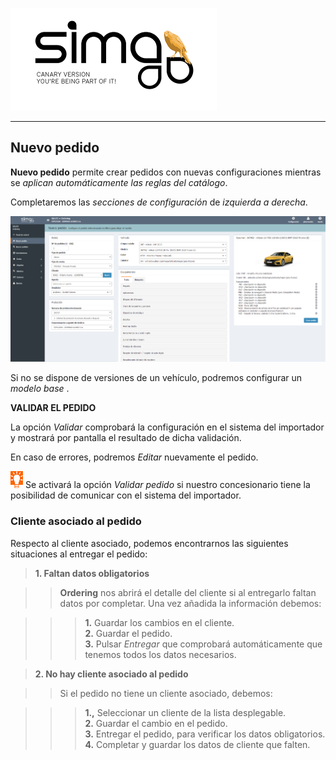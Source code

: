 ![sima2](images/es-ES_simacanaryversionbn.png)  
  
---  




## Nuevo pedido    
  

**Nuevo pedido** permite crear pedidos con nuevas configuraciones mientras  se _aplican automáticamente las reglas del catálogo_.    
  
Completaremos las  _secciones de configuración_  de _izquierda a derecha_. 
  
![Nuevo pedido](Images/es-ES_Orderings_makeanorder.png)     
  
Si no se dispone de versiones de un vehículo, podremos configurar un _modelo base_ .    
  
**VALIDAR EL PEDIDO**  
  
 La opción _Validar_ comprobará la configuración en el sistema del importador  y mostrará por pantalla el resultado de dicha validación.   
  
En caso de errores, podremos _Editar_ nuevamente el pedido.

  

![](Images/es-ES_idea.png) Se activará  la opción _Validar pedido_ si nuestro concesionario tiene la posibilidad de comunicar con el sistema del importador.    
  

### Cliente asociado al pedido  
  
Respecto al cliente asociado, podemos encontrarnos las siguientes situaciones al entregar el pedido:  
    
> **1. Faltan datos obligatorios**  
  
>> **Ordering** nos abrirá el detalle del cliente si al entregarlo faltan datos por completar. Una vez añadida la información debemos:  
  
  
>>>**1.** Guardar los cambios en el cliente.    
>>>**2.** Guardar el pedido.    
>>>**3.** Pulsar _Entregar_ que comprobará automáticamente que tenemos todos los datos necesarios.      
  
  
> **2. No hay cliente asociado al pedido**
  
>> Si el pedido no tiene un cliente asociado, debemos:  
  
>>>**1.,** Seleccionar un cliente de la lista desplegable.   
>>>**2.** Guardar el cambio en el pedido.  
>>>**3.** Entregar el pedido, para verificar los datos obligatorios.  
>>>**4.** Completar y guardar los datos de cliente que falten.
  
  

  

  


